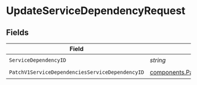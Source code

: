 # UpdateServiceDependencyRequest


## Fields

| Field                                                                                                                                | Type                                                                                                                                 | Required                                                                                                                             | Description                                                                                                                          |
| ------------------------------------------------------------------------------------------------------------------------------------ | ------------------------------------------------------------------------------------------------------------------------------------ | ------------------------------------------------------------------------------------------------------------------------------------ | ------------------------------------------------------------------------------------------------------------------------------------ |
| `ServiceDependencyID`                                                                                                                | *string*                                                                                                                             | :heavy_check_mark:                                                                                                                   | N/A                                                                                                                                  |
| `PatchV1ServiceDependenciesServiceDependencyID`                                                                                      | [components.PatchV1ServiceDependenciesServiceDependencyID](../../models/components/patchv1servicedependenciesservicedependencyid.md) | :heavy_check_mark:                                                                                                                   | N/A                                                                                                                                  |